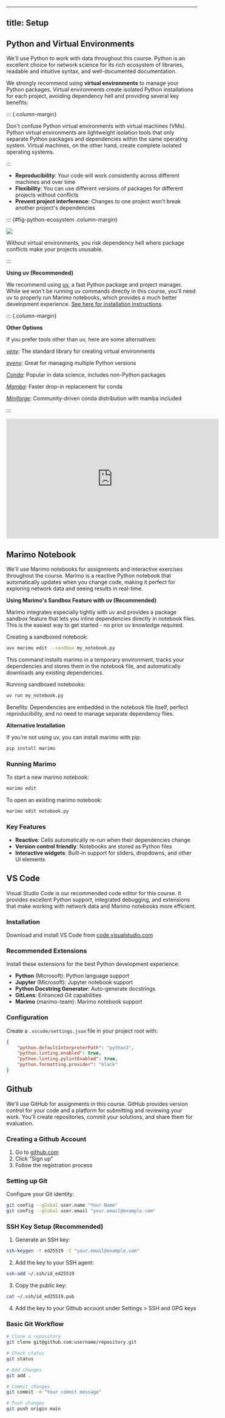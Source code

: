 
---
title: Setup
---

## Python and Virtual Environments

We'll use Python to work with data throughout this course. Python is an excellent choice for network science for its rich ecosystem of libraries, readable and intuitive syntax, and well-documented documentation.

We strongly recommend using **virtual environments** to manage your Python packages. Virtual environments create isolated Python installations for each project, avoiding dependency hell and providing several key benefits:


::: {.column-margin}

Don't confuse Python virtual environments with virtual machines (VMs). Python virtual environments are lightweight isolation tools that only separate Python packages and dependencies within the same operating system. Virtual machines, on the other hand, create complete isolated operating systems.

:::

- **Reproducibility**: Your code will work consistently across different machines and over time
- **Flexibility**: You can use different versions of packages for different projects without conflicts
- **Prevent project interference**: Changes to one project won't break another project's dependencies

::: {#fig-python-ecosystem .column-margin}

![](https://cdn-media-1.freecodecamp.org/images/1*i4QK4sSGX7Q4RRgOytkSuw.jpeg)

Without virtual environments, you risk dependency hell where package conflicts make your projects unusable.

:::


**Using uv (Recommended)**

We recommend using [uv](https://docs.astral.sh/uv/), a fast Python package and project manager. While we won't be running uv commands directly in this course, you'll need uv to properly run Marimo notebooks, which provides a much better development experience. [See here for installation instructions](https://docs.astral.sh/uv/getting-started/installation/#installation-methods).



::: {.column-margin}

**Other Options**

If you prefer tools other than uv, here are some alternatives:

*[venv](https://docs.python.org/3/library/venv.html):* The standard library for creating virtual environments

*[pyenv](https://github.com/pyenv/pyenv):* Great for managing multiple Python versions

*[Conda](https://docs.conda.io/):* Popular in data science, includes non-Python packages

*[Mamba](https://mamba.readthedocs.io/):* Faster drop-in replacement for conda

*[Miniforge](https://github.com/conda-forge/miniforge):* Community-driven conda distribution with mamba included

:::

<iframe width="560" height="315" src="https://www.youtube.com/embed/bwRgYxmCqLI?si=-PMkEhKuFW4IyMXW" title="YouTube video player" frameborder="0" allow="accelerometer; autoplay; clipboard-write; encrypted-media; gyroscope; picture-in-picture; web-share" referrerpolicy="strict-origin-when-cross-origin" allowfullscreen></iframe>

## Marimo Notebook

We'll use Marimo notebooks for assignments and interactive exercises throughout the course. Marimo is a reactive Python notebook that automatically updates when you change code, making it perfect for exploring network data and seeing results in real-time.

**Using Marimo's Sandbox Feature with uv (Recommended)**

Marimo integrates especially tightly with uv and provides a package sandbox feature that lets you inline dependencies directly in notebook files. This is the easiest way to get started - no prior uv knowledge required.

Creating a sandboxed notebook:
```bash
uvx marimo edit --sandbox my_notebook.py
```

This command installs marimo in a temporary environment, tracks your dependencies and stores them in the notebook file, and automatically downloads any existing dependencies.

Running sandboxed notebooks:
```bash
uv run my_notebook.py
```

Benefits: Dependencies are embedded in the notebook file itself, perfect reproducibility, and no need to manage separate dependency files.

**Alternative Installation**

If you're not using uv, you can install marimo with pip:
```bash
pip install marimo
```

### Running Marimo

To start a new marimo notebook:

```bash
marimo edit
```

To open an existing marimo notebook:

```bash
marimo edit notebook.py
```

### Key Features

- **Reactive**: Cells automatically re-run when their dependencies change
- **Version control friendly**: Notebooks are stored as Python files
- **Interactive widgets**: Built-in support for sliders, dropdowns, and other UI elements

## VS Code

Visual Studio Code is our recommended code editor for this course. It provides excellent Python support, integrated debugging, and extensions that make working with network data and Marimo notebooks more efficient.

### Installation

Download and install VS Code from [code.visualstudio.com](https://code.visualstudio.com/)

### Recommended Extensions

Install these extensions for the best Python development experience:

- **Python** (Microsoft): Python language support
- **Jupyter** (Microsoft): Jupyter notebook support
- **Python Docstring Generator**: Auto-generate docstrings
- **GitLens**: Enhanced Git capabilities
- **Marimo** (marimo-team): Marimo notebook support

### Configuration

Create a `.vscode/settings.json` file in your project root with:

```json
{
    "python.defaultInterpreterPath": "python3",
    "python.linting.enabled": true,
    "python.linting.pylintEnabled": true,
    "python.formatting.provider": "black"
}
```

## Github

We'll use GitHub for assignments in this course. GitHub provides version control for your code and a platform for submitting and reviewing your work. You'll create repositories, commit your solutions, and share them for evaluation.

### Creating a Github Account

1. Go to [github.com](https://github.com)
2. Click "Sign up"
3. Follow the registration process

### Setting up Git

Configure your Git identity:

```bash
git config --global user.name "Your Name"
git config --global user.email "your.email@example.com"
```

### SSH Key Setup (Recommended)

1. Generate an SSH key:
```bash
ssh-keygen -t ed25519 -C "your.email@example.com"
```

2. Add the key to your SSH agent:
```bash
ssh-add ~/.ssh/id_ed25519
```

3. Copy the public key:
```bash
cat ~/.ssh/id_ed25519.pub
```

4. Add the key to your Github account under Settings > SSH and GPG keys

### Basic Git Workflow

```bash
# Clone a repository
git clone git@github.com:username/repository.git

# Check status
git status

# Add changes
git add .

# Commit changes
git commit -m "Your commit message"

# Push changes
git push origin main
````

